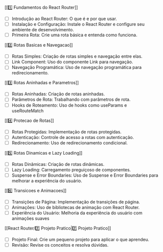 

 [[1️⃣ Fundamentos do React Router]]
- [ ] Introdução ao React Router: O que é e por que usar.
- [ ] Instalação e Configuração: Instale o React Router e configure seu ambiente de desenvolvimento.
- [ ] Primeira Rota: Crie uma rota básica e entenda como funciona.

 [[2️⃣ Rotas Basicas e Navegacao]]
- [ ] Rotas Simples: Criação de rotas simples e navegação entre elas.  
- [ ] Link Component: Uso do componente Link para navegação.  
- [ ] Navegação Programática: Uso de navegação programática para redirecionamento.

 [[3️⃣ Rotas Aninhadas e Parametros]]
- [ ] Rotas Aninhadas: Criação de rotas aninhadas.  
- [ ] Parâmetros de Rota: Trabalhando com parâmetros de rota.  
- [ ] Hooks de Roteamento: Uso de hooks como useParams e useRouteMatch

 [[4️⃣ Protecao de Rotas]]
- [ ] Rotas Protegidas: Implementação de rotas protegidas.  
- [ ] Autenticação: Controle de acesso a rotas com autenticação.  
- [ ] Redirecionamento: Uso de redirecionamento condicional.

 [[5️⃣ Rotas Dinamicas e Lazy Loading]]
- [ ] Rotas Dinâmicas: Criação de rotas dinâmicas.  
- [ ] Lazy Loading: Carregamento preguiçoso de componentes.  
- [ ] Suspense e Error Boundaries: Uso de Suspense e Error Boundaries para melhorar a experiência do usuário.

 [[6️⃣ Transicoes e Animacoes]]
- [ ] Transições de Página: Implementação de transições de página.  
- [ ] Animações: Uso de bibliotecas de animação com React Router.  
- [ ] Experiência do Usuário: Melhoria da experiência do usuário com animações suaves

 [[React Router/7️⃣ Projeto Pratico|7️⃣ Projeto Pratico]]
- [ ] Projeto Final: Crie um pequeno projeto para aplicar o que aprendeu.  
- [ ] Revisão: Revise os conceitos e resolva dúvidas.
